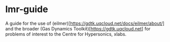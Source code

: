 # lmr-guide
A guide for the use of (eilmer)[https://gdtk.uqcloud.net/docs/eilmer/about/] and the broader (Gas Dynamics Toolkit)[https://gdtk.uqcloud.net] for problems of interest to the Centre for Hypersonics, xlabs.

